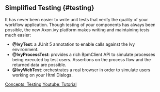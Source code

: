 ## Simplified Testing {#testing}

It has never been easier to write unit tests that verify the quality of your workflow application.
Though testing of your components has always been possible, the new Axon.ivy platform makes writing and maintaining tests much easier:

- __@IvyTest__: a JUnit 5 annotation to enable calls against the Ivy environment.
- __@IvyProcessTest__: provides a rich BpmClient API to simulate processes being executed by test users. Assertions on the process flow and the returned data are possible.
- __@IvyWebTest__: orchestrates a real browser in order to simulate users working on your Html Dialogs.

<div class="short-links">
	<a href="${docBaseUrl}/concepts/testing/index.html" target="_blank" rel="noopener noreferrer">
	  <i class="si si-check"></i> Concepts: Testing
	</a>
	<a href="https://www.youtube.com/playlist?list=PLrFKpclzHMnJXhDEWjY8Bp_kqXdgdc_b_" target="_blank" rel="noopener noreferrer">
	  <i class="si si-movie"></i> Youtube: Tutorial
	</a>
</div>
